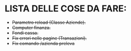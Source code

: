 # LISTA DELLE COSE DA FARE:
- ~~Parametro reload (Classe Aziende).~~
- ~~Computer finanza.~~
- ~~Fondi cassa.~~
- ~~Fix errori nelle pagine (Transazioni).~~
- ~~Fix comando /azienda preleva~~
